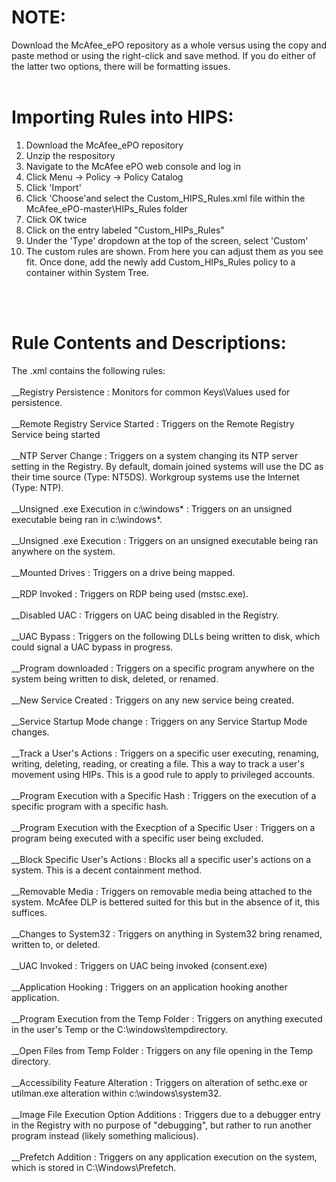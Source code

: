 # NOTE:
Download the McAfee_ePO repository as a whole versus using the copy and paste method or using the right-click and save method. If you do either of the latter two options, there will be formatting issues. 
<br><br>

# Importing Rules into HIPS:
1) Download the McAfee_ePO repository<br>
2) Unzip the respository<br>
3) Navigate to the McAfee ePO web console and log in<br>
4) Click Menu -> Policy -> Policy Catalog<br>
5) Click 'Import'<br>
6) Click 'Choose'and select the Custom_HIPS_Rules.xml file within the McAfee_ePO-master\HIPs_Rules folder <br>
7) Click OK twice<br>
8) Click on the entry labeled "Custom_HIPs_Rules"<br>
9) Under the 'Type' dropdown at the top of the screen, select 'Custom'<br>
10) The custom rules are shown. From here you can adjust them as you see fit. Once done, add the newly add Custom_HIPs_Rules policy to a container within System Tree.<br>

<br><br>
# Rule Contents and Descriptions:
The .xml contains the following rules: <br>
<br>
__Registry Persistence : Monitors for common Keys\Values used for persistence.<br><br>
__Remote Registry Service Started : Triggers on the Remote Registry Service being started<br><br>
__NTP Server Change : Triggers on a system changing its NTP server setting in the Registry. By default, domain joined systems will use the DC as their time source (Type: NT5DS). Workgroup systems use the Internet (Type: NTP).<br><br>
__Unsigned .exe Execution in c:\windows\* : Triggers on an unsigned executable being ran in c:\windows\*.<br><br>
__Unsigned .exe Execution : Triggers on an unsigned executable being ran anywhere on the system.<br><br>
__Mounted Drives : Triggers on a drive being mapped.<br><br>
__RDP Invoked : Triggers on RDP being used (mstsc.exe).<br><br>
__Disabled UAC : Triggers on UAC being disabled in the Registry.<br><br>
__UAC Bypass : Triggers on the following DLLs being written to disk, which could signal a UAC bypass in progress.<br><br>
__Program downloaded : Triggers on a specific program anywhere on the system being written to disk, deleted, or renamed.<br><br>
__New Service Created : Triggers on any new service being created.<br><br>
__Service Startup Mode change : Triggers on any Service Startup Mode changes.<br><br>
__Track a User's Actions : Triggers on a specific user executing, renaming, writing, deleting, reading, or creating a file. This a way to track a user's movement using HIPs. This is a good rule to apply to privileged accounts.<br><br>
__Program Execution with a Specific Hash : Triggers on the execution of a specific program with a specific hash.<br><br>
__Program Execution with the Execption of a Specific User : Triggers on a program being executed with a specific user being excluded.<br><br>
__Block Specific User's Actions : Blocks all a specific user's actions on a system. This is a decent containment method.<br><br>
__Removable Media : Triggers on removable media being attached to the system. McAfee DLP is bettered suited for this but in the absence of it, this suffices.<br><br>
__Changes to System32 : Triggers on anything in System32 bring renamed, written to, or deleted.<br><br>
__UAC Invoked : Triggers on UAC being invoked (consent.exe)<br><br>
__Application Hooking : Triggers on an application hooking another application.<br><br>
__Program Execution from the Temp Folder : Triggers on anything executed in the user's Temp or the C:\windows\tempdirectory.<br><br>
__Open Files from Temp Folder : Triggers on any file opening in the Temp directory.<br><br>
__Accessibility Feature Alteration : Triggers on alteration of sethc.exe or utilman.exe alteration within c:\windows\system32.<br><br>
__Image File Execution Option Additions : Triggers due to a debugger entry in the Registry with no purpose of "debugging", but rather to run another program instead (likely something malicious).<br><br>
__Prefetch Addition : Triggers on any application execution on the system, which is stored in C:\Windows\Prefetch.<br><br>

